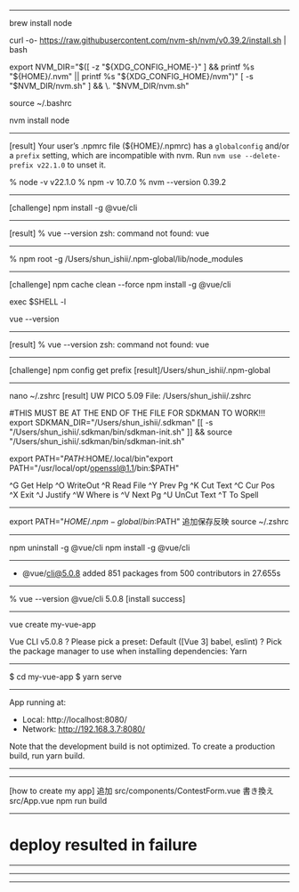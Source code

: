 
-------------------------------------------------------

brew install node

curl -o- https://raw.githubusercontent.com/nvm-sh/nvm/v0.39.2/install.sh | bash

export NVM_DIR="$([ -z "${XDG_CONFIG_HOME-}" ] && printf %s "${HOME}/.nvm" || printf %s "${XDG_CONFIG_HOME}/nvm")"
[ -s "$NVM_DIR/nvm.sh" ] && \. "$NVM_DIR/nvm.sh"

source ~/.bashrc

nvm install node

-------------------------------------------------------
[result]
Your user’s .npmrc file (${HOME}/.npmrc)
has a `globalconfig` and/or a `prefix` setting, which are incompatible with nvm.
Run `nvm use --delete-prefix v22.1.0` to unset it.

% node -v
v22.1.0
% npm -v
10.7.0
% nvm --version
0.39.2

-------------------------------------------------------
[challenge]
npm install -g @vue/cli

-------------------------------------------------------
[result]
% vue --version
zsh: command not found: vue

-------------------------------------------------------
% npm root -g 
/Users/shun_ishii/.npm-global/lib/node_modules

-------------------------------------------------------
[challenge]
npm cache clean --force
npm install -g @vue/cli

exec $SHELL -l

vue --version

-------------------------------------------------------
[result]
% vue --version
zsh: command not found: vue

-------------------------------------------------------
[challenge]
npm config get prefix
[result]/Users/shun_ishii/.npm-global

-------------------------------------------------------
nano ~/.zshrc
[result]
  UW PICO 5.09                                      File: /Users/shun_ishii/.zshrc                                         


#THIS MUST BE AT THE END OF THE FILE FOR SDKMAN TO WORK!!!
export SDKMAN_DIR="/Users/shun_ishii/.sdkman"
[[ -s "/Users/shun_ishii/.sdkman/bin/sdkman-init.sh" ]] && source "/Users/shun_ishii/.sdkman/bin/sdkman-init.sh"

export PATH="$PATH:$HOME/.local/bin"export PATH="/usr/local/opt/openssl@1.1/bin:$PATH"

^G Get Help         ^O WriteOut         ^R Read File        ^Y Prev Pg          ^K Cut Text         ^C Cur Pos          
^X Exit             ^J Justify          ^W Where is         ^V Next Pg          ^U UnCut Text       ^T To Spell      

-------------------------------------------------------
export PATH="$HOME/.npm-global/bin:$PATH"
追加保存反映
source ~/.zshrc

-------------------------------------------------------
npm uninstall -g @vue/cli
npm install -g @vue/cli

-------------------------------------------------------
+ @vue/cli@5.0.8
added 851 packages from 500 contributors in 27.655s
-------------------------------------------------------
% vue --version
@vue/cli 5.0.8
[install success]

-------------------------------------------------------
vue create my-vue-app

Vue CLI v5.0.8
? Please pick a preset: Default ([Vue 3] babel, eslint)
? Pick the package manager to use when installing dependencies: Yarn

-------------------------------------------------------
 $ cd my-vue-app
 $ yarn serve
 
-------------------------------------------------------
  App running at:
  - Local:   http://localhost:8080/ 
  - Network: http://192.168.3.7:8080/

  Note that the development build is not optimized.
  To create a production build, run yarn build.
  
-------------------------------------------------------
-------------------------------------------------------
[how to create my app]
追加
src/components/ContestForm.vue
書き換え
src/App.vue
npm run build

-------------------------------------------------------

# deploy resulted in failure

-------------------------------------------------------
-------------------------------------------------------
-------------------------------------------------------
